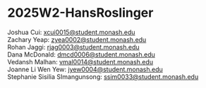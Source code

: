 # 2025W2-HansRoslinger

Joshua Cui: xcui0015@student.monash.edu  
Zachary Yeap: zyea0002@student.monash.edu  
Rohan Jaggi: rjag0003@student.monash.edu  
Dana McDonald: dmcd0006@student.monash.edu  
Vedansh Malhan: vmal0014@student.monash.edu  
Joanne Li Wen Yew: jyew0004@student.monash.edu  
Stephanie Sisilia SImangunsong: ssim0033@student.monash.edu  
